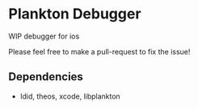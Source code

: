 # Plankton Debugger
WIP debugger for ios

Please feel free to make a pull-request to fix the issue!

## Dependencies

* ldid, theos, xcode, libplankton
